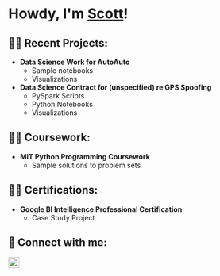 <h1>Howdy, I'm <a href="https://www.linkedin.com/in/scottkice/">Scott</a>!</h1> 

<h2>👨‍💻 Recent Projects:</h2>


- <b>Data Science Work for AutoAuto</b>
  - Sample notebooks
  - Visualizations
- <b>Data Science Contract for (unspecified) re GPS Spoofing</b>
  - PySpark Scripts
  - Python Notebooks
  - Visualizations

 
<h2>👨‍💻 Coursework:</h2>

- <b>MIT Python Programming Coursework</b>
  - Sample solutions to problem sets

<h2>👨‍💻 Certifications:</h2>

- <b>Google BI Intelligence Professional Certification</b>
  - Case Study Project

<h2> 🤳 Connect with me:</h2>

[<img align="left" alt="ScottKice | LinkedIn" width="22px" src="https://cdn.jsdelivr.net/npm/simple-icons@v3/icons/linkedin.svg" />][linkedin]

[linkedin]: https://www.linkedin.com/in/scottkice/

<!--
**scottkice/scottkice** is a ✨ _special_ ✨ repository because its `README.md` (this file) appears on your GitHub profile.

Here are some ideas to get you started:

- 🔭 I’m currently working on ...
- 🌱 I’m currently learning ...
- 👯 I’m looking to collaborate on ...
- 🤔 I’m looking for help with ...
- 💬 Ask me about ...
- 📫 How to reach me: ...
- 😄 Pronouns: ...
- ⚡ Fun fact: ...

- <b>MIT Python Programming Coursework</b>
  - [Praciting DS & Algos in Python](https://github.com/joshmadakor1/Algorithms-Practice)
- <b>Data Science Work for AutoAuto</b>
  - [Image Analysis Middleware](https://github.com/joshmadakor1/4chan-Image-Analysis-Middleware-C964) <b><i>(Potentially NSFW)</b></i>
- <b>Data Science Contract for (unspecified) re GPS Spoofing</b>
  - [Windows EventLog: Failed RDP Logins Source IP to full GeoData Conversion](https://github.com/joshmadakor1/Sentinel-Lab)
  - [JWipe (Disk Wiping Utility)](https://github.com/joshmadakor1/Jwipe.PowerShell)
  - [Active Directory Bulk User Creation](https://github.com/joshmadakor1/AD_PS)
  - [FIM (File Integrity Monitor)](https://github.com/joshmadakor1/PowerShell-Integrity-FIM)
- <b>Google BI Intelligence Professional Certification</b>
  - [Ransomware Proof of Concept (Encrypter)](https://github.com/joshmadakor1/EncrypterPOC)
  - [Ransomware Proof of Concept (Decrypter)](https://github.com/joshmadakor1/DecrypterPOC)
  - [Keylogger with Email Capability](https://github.com/joshmadakor1/Key-Logger-With-Email)
- <b>Python</b>
  - [Package Delivery Application (Datastructures and Algorithms Demo)](https://github.com/joshmadakor1/Package-Delivery-Pathfinding-Algorithm)
-->

